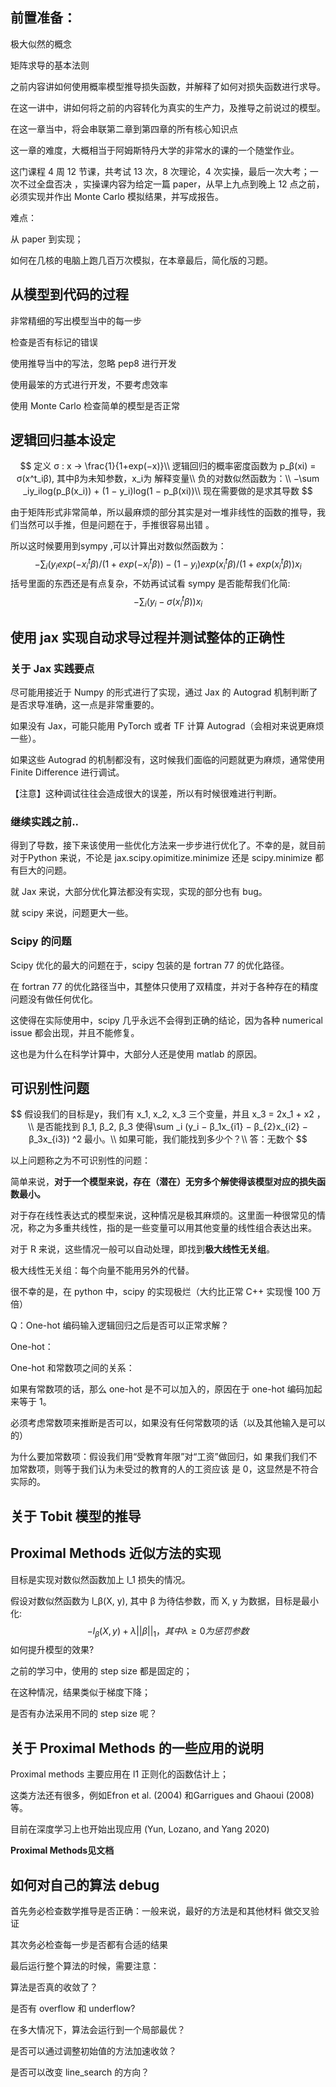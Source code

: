 ## 前置准备：

极大似然的概念

矩阵求导的基本法则

之前内容讲如何使用概率模型推导损失函数，并解释了如何对损失函数进行求导。

在这一讲中，讲如何将之前的内容转化为真实的生产力，及推导之前说过的模型。

在这一章当中，将会串联第二章到第四章的所有核心知识点

这一章的难度，大概相当于阿姆斯特丹大学的非常水的课的一个随堂作业。

这门课程 4 周 12 节课，共考试 13 次，8 次理论，4 次实操，最后一次大考；一次不过全盘否决 ，实操课内容为给定一篇 paper，从早上九点到晚上 12 点之前，必须实现并作出 Monte Carlo 模拟结果，并写成报告。

难点：

从 paper 到实现；

如何在几核的电脑上跑几百万次模拟，在本章最后，简化版的习题。



## 从模型到代码的过程

非常精细的写出模型当中的每一步

检查是否有标记的错误

使用推导当中的写法，忽略 pep8 进行开发

使用最笨的方式进行开发，不要考虑效率

使用 Monte Carlo 检查简单的模型是否正常



## 逻辑回归基本设定

$$
定义 σ : x → \frac{1}{1+exp(−x)}\\
逻辑回归的概率密度函数为 p_β(xi) = σ(x^t_iβ), 其中β为未知参数，x_i为
解释变量\\
负的对数似然函数为：\\
−\sum _iy_ilog(p_β(x_i)) + (1 − y_i)log(1 − p_β(xi))\\
现在需要做的是求其导数
$$

由于矩阵形式非常简单，所以最麻烦的部分其实是对一堆非线性的函数的推导，我们当然可以手推，但是问题在于，手推很容易出错 。

所以这时候要用到sympy ,可以计算出对数似然函数为：
$$
-\sum_i(y_iexp(-x^t_iβ)/(1+exp(-x^t_iβ))-(1-y_i)exp(x^t_iβ)/(1+exp(x^t_iβ))x_i
$$
括号里面的东西还是有点复杂，不妨再试试看 sympy 是否能帮我们化简:
$$
-\sum_i(y_i-σ(x_i^tβ))x_i
$$


## 使用 jax 实现自动求导过程并测试整体的正确性



### 关于 Jax 实践要点

尽可能用接近于 Numpy 的形式进行了实现，通过 Jax 的 Autograd 机制判断了是否求导准确，这一点是非常重要的。

如果没有 Jax，可能只能用 PyTorch 或者 TF 计算 Autograd（会相对来说更麻烦一些）。

如果这些 Autograd 的机制都没有，这时候我们面临的问题就更为麻烦，通常使用 Finite Difference 进行调试。

【注意】这种调试往往会造成很大的误差，所以有时候很难进行判断。



### 继续实践之前..

得到了导数，接下来该使用一些优化方法来一步步进行优化了。不幸的是，就目前对于Python 来说，不论是 jax.scipy.opimitize.minimize 还是 scipy.minimize 都有巨大的问题。

就 Jax 来说，大部分优化算法都没有实现，实现的部分也有 bug。

 就 scipy 来说，问题更大一些。



### Scipy 的问题

Scipy 优化的最大的问题在于，scipy 包装的是 fortran 77 的优化路径。

在 fortran 77 的优化路径当中，其整体只使用了双精度，并对于各种存在的精度问题没有做任何优化。

这使得在实际使用中，scipy 几乎永远不会得到正确的结论，因为各种 numerical issue 都会出现，并且不能修复。

这也是为什么在科学计算中，大部分人还是使用 matlab 的原因。



## 可识别性问题

$$
假设我们的目标是y，我们有 x_1, x_2, x_3 三个变量，并且 x_3 = 2x_1 + x2 ，\\
是否能找到 β_1, β_2, β_3 使得\sum _i (y_i − β_1x_{i1} − β_{2}x_{i2} − β_3x_{i3}) ^2 最小。\\
如果可能，我们能找到多少个？\\
答：无数个
$$



以上问题称之为不可识别性的问题：

简单来说，**对于一个模型来说，存在（潜在）无穷多个解使得该模型对应的损失函数最小。**

对于存在线性表达式的模型来说，这种情况是极其麻烦的。这里面一种很常见的情况，称之为多重共线性，指的是一些变量可以用其他变量的线性组合表达出来。

对于 R 来说，这些情况一般可以自动处理，即找到**极大线性无关组**。

极大线性无关组：每个向量不能用另外的代替。

很不幸的是，在 python 中，scipy 的实现极烂（大约比正常 C++ 实现慢 100 万倍）



Q：One-hot 编码输入逻辑回归之后是否可以正常求解？

One-hot：

One-hot 和常数项之间的关系：

如果有常数项的话，那么 one-hot 是不可以加入的，原因在于 one-hot 编码加起来等于 1。

必须考虑常数项来推断是否可以，如果没有任何常数项的话（以及其他输入是可以的）

为什么要加常数项：假设我们用“受教育年限”对“工资”做回归，如 果我们我们不加常数项，则等于我们认为未受过的教育的人的工资应该 是 0，这显然是不符合实际的。



## 关于 Tobit 模型的推导



## Proximal Methods 近似方法的实现

目标是实现对数似然函数加上 l_1 损失的情况。

假设对数似然函数为 l_β(X, y), 其中 β 为待估参数，而 X, y 为数据，目标是最小化:
$$
−l_β(X, y) + λ||β||_1，其中 λ ≥ 0 为惩罚参数
$$
如何提升模型的效果?

之前的学习中，使用的 step size 都是固定的；

在这种情况，结果类似于梯度下降； 

是否有办法采用不同的 step size 呢？



## 关于 Proximal Methods 的一些应用的说明

Proximal methods 主要应用在 l1 正则化的函数估计上；

这类方法还有很多，例如Efron et al. (2004) 和Garrigues and Ghaoui (2008) 等。

目前在深度学习上也开始出现应用 (Yun, Lozano, and Yang 2020)

 **Proximal Methods见文档**



## 如何对自己的算法 debug 

首先务必检查数学推导是否正确：一般来说，最好的方法是和其他材料 做交叉验证

其次务必检查每一步是否都有合适的结果

最后运行整个算法的时候，需要注意： 

算法是否真的收敛了？ 

是否有 overflow 和 underflow? 

在多大情况下，算法会运行到一个局部最优？ 

是否可以通过调整初始值的方法加速收敛？ 

是否可以改变 line_search 的方向？


